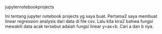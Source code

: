 jupyternotebookprojects

Ini tentang jupyter notebook projects yg saya buat. Pertama2 saya membuat linear regression analysis dari data di file csv. Lalu kita kira2 bahwa fungsi mewakili data acak tersebut adalah fungsi linear y=ax+b. Cari a dan b nya.
